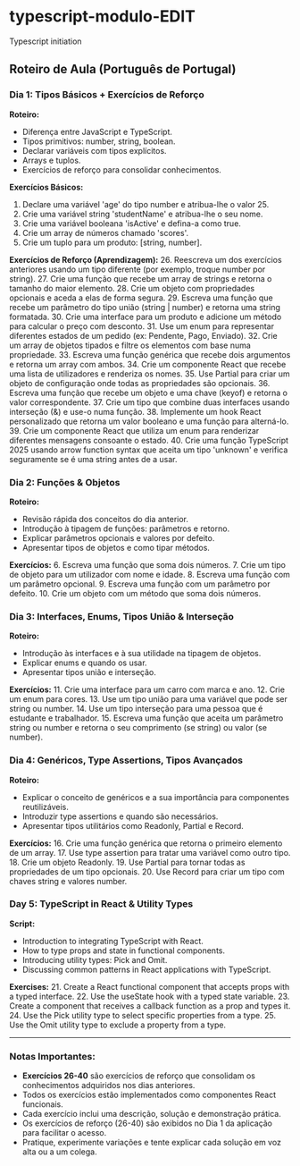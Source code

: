 # typescript-modulo-EDIT
Typescript initiation

## Roteiro de Aula (Português de Portugal)

### Dia 1: Tipos Básicos + Exercícios de Reforço
**Roteiro:**
- Diferença entre JavaScript e TypeScript.
- Tipos primitivos: number, string, boolean.
- Declarar variáveis com tipos explícitos.
- Arrays e tuplos.
- Exercícios de reforço para consolidar conhecimentos.

**Exercícios Básicos:**
1. Declare uma variável 'age' do tipo number e atribua-lhe o valor 25.
2. Crie uma variável string 'studentName' e atribua-lhe o seu nome.
3. Crie uma variável booleana 'isActive' e defina-a como true.
4. Crie um array de números chamado 'scores'.
5. Crie um tuplo para um produto: [string, number].

**Exercícios de Reforço (Aprendizagem):**
26. Reescreva um dos exercícios anteriores usando um tipo diferente (por exemplo, troque number por string).
27. Crie uma função que recebe um array de strings e retorna o tamanho do maior elemento.
28. Crie um objeto com propriedades opcionais e aceda a elas de forma segura.
29. Escreva uma função que recebe um parâmetro do tipo união (string | number) e retorna uma string formatada.
30. Crie uma interface para um produto e adicione um método para calcular o preço com desconto.
31. Use um enum para representar diferentes estados de um pedido (ex: Pendente, Pago, Enviado).
32. Crie um array de objetos tipados e filtre os elementos com base numa propriedade.
33. Escreva uma função genérica que recebe dois argumentos e retorna um array com ambos.
34. Crie um componente React que recebe uma lista de utilizadores e renderiza os nomes.
35. Use Partial para criar um objeto de configuração onde todas as propriedades são opcionais.
36. Escreva uma função que recebe um objeto e uma chave (keyof) e retorna o valor correspondente.
37. Crie um tipo que combine duas interfaces usando interseção (&) e use-o numa função.
38. Implemente um hook React personalizado que retorna um valor booleano e uma função para alterná-lo.
39. Crie um componente React que utiliza um enum para renderizar diferentes mensagens consoante o estado.
40. Crie uma função TypeScript 2025 usando arrow function syntax que aceita um tipo 'unknown' e verifica seguramente se é uma string antes de a usar.

### Dia 2: Funções & Objetos
**Roteiro:**
- Revisão rápida dos conceitos do dia anterior.
- Introdução à tipagem de funções: parâmetros e retorno.
- Explicar parâmetros opcionais e valores por defeito.
- Apresentar tipos de objetos e como tipar métodos.

**Exercícios:**
6. Escreva uma função que soma dois números.
7. Crie um tipo de objeto para um utilizador com nome e idade.
8. Escreva uma função com um parâmetro opcional.
9. Escreva uma função com um parâmetro por defeito.
10. Crie um objeto com um método que soma dois números.

### Dia 3: Interfaces, Enums, Tipos União & Interseção
**Roteiro:**
- Introdução às interfaces e à sua utilidade na tipagem de objetos.
- Explicar enums e quando os usar.
- Apresentar tipos união e interseção.

**Exercícios:**
11. Crie uma interface para um carro com marca e ano.
12. Crie um enum para cores.
13. Use um tipo união para uma variável que pode ser string ou number.
14. Use um tipo interseção para uma pessoa que é estudante e trabalhador.
15. Escreva uma função que aceita um parâmetro string ou number e retorna o seu comprimento (se string) ou valor (se number).

### Dia 4: Genéricos, Type Assertions, Tipos Avançados
**Roteiro:**
- Explicar o conceito de genéricos e a sua importância para componentes reutilizáveis.
- Introduzir type assertions e quando são necessários.
- Apresentar tipos utilitários como Readonly, Partial e Record.

**Exercícios:**
16. Crie uma função genérica que retorna o primeiro elemento de um array.
17. Use type assertion para tratar uma variável como outro tipo.
18. Crie um objeto Readonly.
19. Use Partial para tornar todas as propriedades de um tipo opcionais.
20. Use Record para criar um tipo com chaves string e valores number.

### Day 5: TypeScript in React & Utility Types
**Script:**
- Introduction to integrating TypeScript with React.
- How to type props and state in functional components.
- Introducing utility types: Pick and Omit.
- Discussing common patterns in React applications with TypeScript.

**Exercises:**
21. Create a React functional component that accepts props with a typed interface.
22. Use the useState hook with a typed state variable.
23. Create a component that receives a callback function as a prop and types it.
24. Use the Pick utility type to select specific properties from a type.
25. Use the Omit utility type to exclude a property from a type.

---

### Notas Importantes:
- **Exercícios 26-40** são exercícios de reforço que consolidam os conhecimentos adquiridos nos dias anteriores.
- Todos os exercícios estão implementados como componentes React funcionais.
- Cada exercício inclui uma descrição, solução e demonstração prática.
- Os exercícios de reforço (26-40) são exibidos no Dia 1 da aplicação para facilitar o acesso.
- Pratique, experimente variações e tente explicar cada solução em voz alta ou a um colega. 
